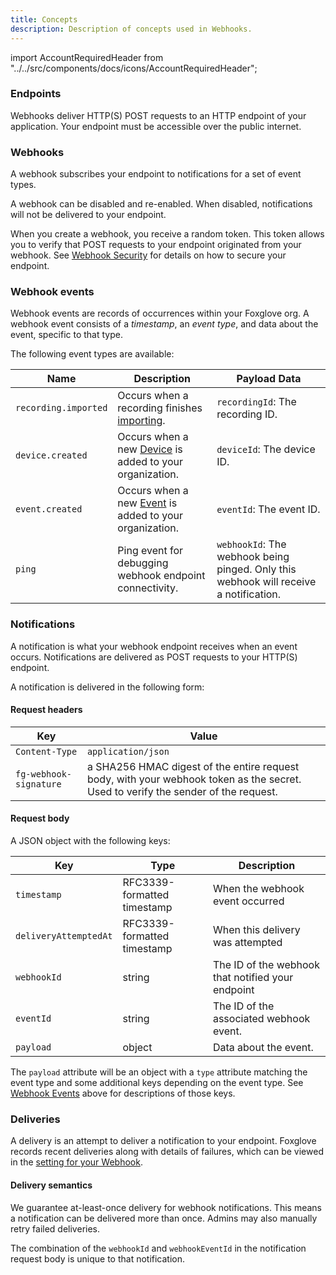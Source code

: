 ```yaml
---
title: Concepts
description: Description of concepts used in Webhooks.
---
```


import AccountRequiredHeader from "../../src/components/docs/icons/AccountRequiredHeader";

<AccountRequiredHeader badgeText="Closed Beta, contact us for access" />

### Endpoints

Webhooks deliver HTTP(S) POST requests to an HTTP endpoint of your application. Your endpoint must be accessible over the public internet.

### Webhooks

A webhook subscribes your endpoint to notifications for a set of event types.

A webhook can be disabled and re-enabled. When disabled, notifications will not be delivered to your endpoint.

When you create a webhook, you receive a random token. This token allows you to verify that POST requests to your endpoint originated from your webhook. See [Webhook Security](3-security.md) for details on how to secure your endpoint.

### Webhook events

Webhook events are records of occurrences within your Foxglove org. A webhook event consists of a _timestamp_, an _event type_, and data about the event, specific to that type.

The following event types are available:

| Name                 | Description                                                                              | Payload Data                                                                          |
| -------------------- | ---------------------------------------------------------------------------------------- | ------------------------------------------------------------------------------------- |
| `recording.imported` | Occurs when a recording finishes [importing](./importing-data).                          | `recordingId`: The recording ID.                                                      |
| `device.created`     | Occurs when a new [Device](./importing-data#add-a-device) is added to your organization. | `deviceId`: The device ID.                                                            |
| `event.created`      | Occurs when a new [Event](./events) is added to your organization.                       | `eventId`: The event ID.                                                              |
| `ping`               | Ping event for debugging webhook endpoint connectivity.                                  | `webhookId`: The webhook being pinged. Only this webhook will receive a notification. |

### Notifications

A notification is what your webhook endpoint receives when an event occurs. Notifications are delivered as POST requests to your HTTP(S) endpoint.

A notification is delivered in the following form:

#### Request headers

| Key                    | Value                                                                                                                             |
| ---------------------- | --------------------------------------------------------------------------------------------------------------------------------- |
| `Content-Type`         | `application/json`                                                                                                                |
| `fg-webhook-signature` | a SHA256 HMAC digest of the entire request body, with your webhook token as the secret. Used to verify the sender of the request. |

#### Request body

A JSON object with the following keys:

| Key                   | Type                        | Description                                       |
| --------------------- | --------------------------- | ------------------------------------------------- |
| `timestamp`           | RFC3339-formatted timestamp | When the webhook event occurred                   |
| `deliveryAttemptedAt` | RFC3339-formatted timestamp | When this delivery was attempted                  |
| `webhookId`           | string                      | The ID of the webhook that notified your endpoint |
| `eventId`             | string                      | The ID of the associated webhook event.           |
| `payload`             | object                      | Data about the event.                             |

The `payload` attribute will be an object with a `type` attribute matching the event type and some additional keys depending on the event type. See [Webhook Events](#webhook-events) above for descriptions of those keys.

### Deliveries

A delivery is an attempt to deliver a notification to your endpoint. Foxglove records recent deliveries along with details of failures, which can be viewed in the [setting for your Webhook](https://console.foxglove.dev/settings/webhooks/).

#### Delivery semantics

We guarantee at-least-once delivery for webhook notifications. This means a notification can be delivered more than once. Admins may also manually retry failed deliveries.

The combination of the `webhookId` and `webhookEventId` in the notification request body is unique to that notification.
